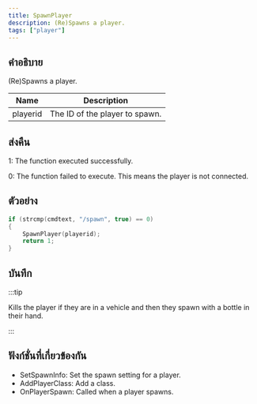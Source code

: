 ```yaml
---
title: SpawnPlayer
description: (Re)Spawns a player.
tags: ["player"]
---
```


## คำอธิบาย

(Re)Spawns a player.

| Name     | Description                    |
| -------- | ------------------------------ |
| playerid | The ID of the player to spawn. |

## ส่งคืน

1: The function executed successfully.

0: The function failed to execute. This means the player is not connected.

## ตัวอย่าง

```c
if (strcmp(cmdtext, "/spawn", true) == 0)
{
    SpawnPlayer(playerid);
    return 1;
}
```

## บันทึก

:::tip

Kills the player if they are in a vehicle and then they spawn with a bottle in their hand.

:::

## ฟังก์ชั่นที่เกี่ยวข้องกัน

- SetSpawnInfo: Set the spawn setting for a player.
- AddPlayerClass: Add a class.
- OnPlayerSpawn: Called when a player spawns.
